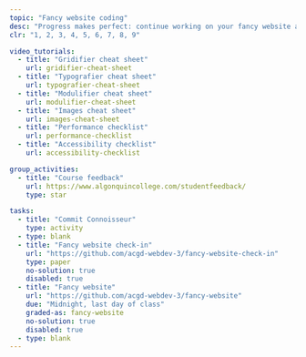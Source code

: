 ```yaml
---
topic: "Fancy website coding"
desc: "Progress makes perfect: continue working on your fancy website and show the teacher some progress."
clr: "1, 2, 3, 4, 5, 6, 7, 8, 9"

video_tutorials:
  - title: "Gridifier cheat sheet"
    url: gridifier-cheat-sheet
  - title: "Typografier cheat sheet"
    url: typografier-cheat-sheet
  - title: "Modulifier cheat sheet"
    url: modulifier-cheat-sheet
  - title: "Images cheat sheet"
    url: images-cheat-sheet
  - title: "Performance checklist"
    url: performance-checklist
  - title: "Accessibility checklist"
    url: accessibility-checklist

group_activities:
  - title: "Course feedback"
    url: https://www.algonquincollege.com/studentfeedback/
    type: star

tasks:
  - title: "Commit Connoisseur"
    type: activity
  - type: blank
  - title: "Fancy website check-in"
    url: "https://github.com/acgd-webdev-3/fancy-website-check-in"
    type: paper
    no-solution: true
    disabled: true
  - title: "Fancy website"
    url: "https://github.com/acgd-webdev-3/fancy-website"
    due: "Midnight, last day of class"
    graded-as: fancy-website
    no-solution: true
    disabled: true
  - type: blank
---
```


